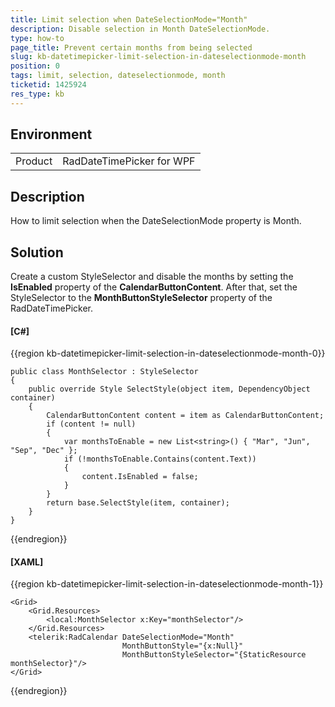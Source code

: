 ```yaml
---
title: Limit selection when DateSelectionMode="Month"
description: Disable selection in Month DateSelectionMode.
type: how-to
page_title: Prevent certain months from being selected
slug: kb-datetimepicker-limit-selection-in-dateselectionmode-month
position: 0
tags: limit, selection, dateselectionmode, month
ticketid: 1425924
res_type: kb
---
```


## Environment
<table>
    <tbody>
	    <tr>
	    	<td>Product</td>
	    	<td>RadDateTimePicker for WPF</td>
	    </tr>
    </tbody>
</table>


## Description

How to limit selection when the DateSelectionMode property is Month.

## Solution

Create a custom StyleSelector and disable the months by setting the __IsEnabled__ property of the __CalendarButtonContent__. After that, set the StyleSelector to the __MonthButtonStyleSelector__ property of the RadDateTimePicker.

#### __[C#]__
{{region kb-datetimepicker-limit-selection-in-dateselectionmode-month-0}}

    public class MonthSelector : StyleSelector
    {
        public override Style SelectStyle(object item, DependencyObject container)
        {
            CalendarButtonContent content = item as CalendarButtonContent;
            if (content != null)
            {
                var monthsToEnable = new List<string>() { "Mar", "Jun", "Sep", "Dec" };
                if (!monthsToEnable.Contains(content.Text))
                {
                    content.IsEnabled = false;
                }
            }
            return base.SelectStyle(item, container);
        }       
    }
{{endregion}}

#### __[XAML]__
{{region kb-datetimepicker-limit-selection-in-dateselectionmode-month-1}}

    <Grid>
        <Grid.Resources>
            <local:MonthSelector x:Key="monthSelector"/>
        </Grid.Resources>
        <telerik:RadCalendar DateSelectionMode="Month"
                             MonthButtonStyle="{x:Null}"
                             MonthButtonStyleSelector="{StaticResource monthSelector}"/>
    </Grid>
{{endregion}}